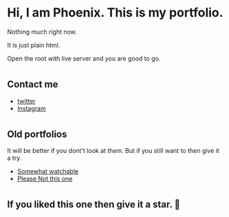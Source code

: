 # Hi, I am Phoenix. This is my portfolio.

Nothing much right now.

It is just plain html.

Open the root with live server and you are good to go.

#

## Contact me

- [twitter](https://twitter.com/PhoenixCrea2ion)
- [Instagram](https://instagram.com/phoenixcreationweb)

#

## Old portfolios

It will be better if you dont't look at them. But if you still want to then give it a try.

- [Somewhat watchable](https://phoenixcreation2.herokuapp.com)
- [Please Not this one](https://phoenixcreation.herokuapp.com)

#

## If you liked this one then give it a star. 🌠
